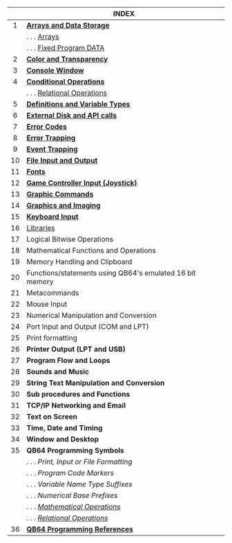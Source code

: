 | | INDEX | 
|:----:|--|
| 1| [**Arrays and Data Storage**](https://github.com/QB64Official/qb64/wiki/Keyword-Reference---By-Usage#arrays-and-data-storage) |
| | . . . [Arrays](https://github.com/QB64Official/qb64/wiki/Keyword-Reference---By-Usage#arrays)
| | . . . [Fixed Program DATA](https://github.com/QB64Official/qb64/wiki/Keyword-Reference---By-Usage#fixed-program-data)
| 2| [**Color and Transparency**](https://github.com/QB64Official/qb64/wiki/Keyword-Reference---By-Usage#color-and-transparency) |
| 3| [**Console Window**](https://github.com/QB64Official/qb64/wiki/Keyword-Reference---By-Usage#console-window) |
| 4| [**Conditional Operations**](https://github.com/QB64Official/qb64/wiki/Keyword-Reference---By-Usage/#conditional-operations) |
| | . . . [Relational Operations](https://github.com/QB64Official/qb64/wiki/Keyword-Reference---By-Usage#relational-operations) |
| 5| [**Definitions and Variable Types**](https://github.com/QB64Official/qb64/wiki/Keyword-Reference---By-Usage#definitions-and-variable-types) | 
| 6| [**External Disk and API calls**](https://github.com/QB64Official/qb64/wiki/Keyword-Reference---By-Usage#external-disk-and-api-calls) | 
| 7| [**Error Codes**](https://github.com/QB64Official/qb64/wiki/Keyword-Reference---By-Usage#error-codes) | 
| 8| [**Error Trapping**](https://github.com/QB64Official/qb64/wiki/Keyword-Reference---By-Usage#error-trapping) | 
| 9| [**Event Trapping**](https://github.com/QB64Official/qb64/wiki/Keyword-Reference---By-Usage#event-trapping) | 
| 10| [**File Input and Output**]()
| 11| [**Fonts**]()
| 12| [**Game Controller Input (Joystick)**]()
| 13| [**Graphic Commands**]()
| 14| [**Graphics and Imaging**]()
| 15| [**Keyboard Input**]()
| 16| [Libraries](https://github.com/QB64Official/qb64/wiki/Keyword-Reference---By-Usage/Libraries)
| 17| Logical Bitwise Operations
| 18| Mathematical Functions and Operations
| 19| Memory Handling and Clipboard
| 20| Functions/statements using QB64's emulated 16 bit memory
| 21| Metacommands
| 22| Mouse Input
| 23| Numerical Manipulation and Conversion
| 24| Port Input and Output (COM and LPT)
| 25| Print formatting
| 26| **Printer Output (LPT and USB)**
| 27| **Program Flow and Loops**
| 28| **Sounds and Music**
| 29| **String Text Manipulation and Conversion**
| 30| **Sub procedures and Functions**
| 31| **TCP/IP Networking and Email**
| 32| **Text on Screen**
| 33| **Time, Date and Timing**
| 34| **Window and Desktop**
| 35| **QB64 Programming Symbols**
| | . . . _Print, Input or File Formatting_
| | . . .  _Program Code Markers_
| | . . . _Variable Name Type Suffixes_
| | . . .  _Numerical Base Prefixes_
| | . . . [_Mathematical Operations_](https://github.com/QB64Official/qb64/wiki/Keyword-Reference---By-Usage/Mathematical-Operations)
| | . . . [_Relational Operations_](https://github.com/QB64Official/qb64/wiki/Keyword-Reference---By-Usage/Relational-Operations)
| 36| [**QB64 Programming References**]()
